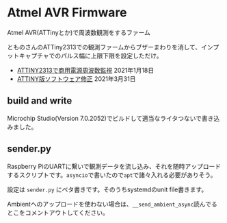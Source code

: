 # Atmel AVR Firmware

Atmel AVR(ATTinyとか)で周波数観測をするファーム

とものさんのATTiny2313での観測ファームからブザーまわりを消して、インプットキャプチャでのパルス幅に上限下限を設定しただけ。

- [ATTINY2313で商用電源周波数監視](https://tomono.tokyo/2021/01/18/9177/) 2021年1月18日
- [ATTINY版ソフトウェア修正](https://tomono.tokyo/2021/03/31/9596/) 2021年3月31日

## build and write

Microchip Studio(Version 7.0.2052)でビルドして適当なライタつないで書き込みました。

## sender.py

Raspberry PiのUARTに繋いで観測データを流し込み、それを随時アップロードするスクリプトです。`asyncio`で書いたので`apt`で諸々入れる必要がありそう。

設定は `sender.py` にベタ書きです。そのうちsystemdのunit file書きます。

Ambientへのアップロードを使わない場合は、`__send_ambient_async`読んでるとこをコメントアウトしてください。
